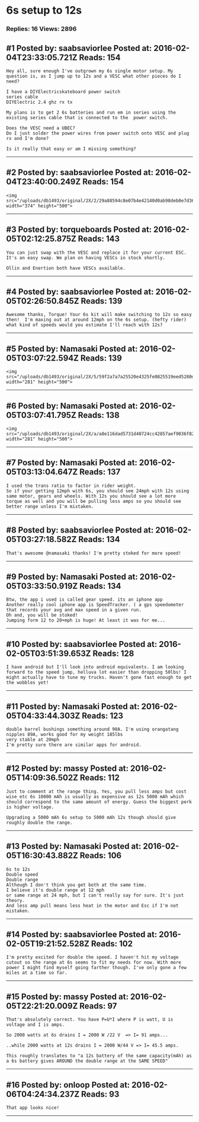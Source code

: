 # 6s setup to 12s

### Replies: 16 Views: 2896

## \#1 Posted by: saabsaviorlee Posted at: 2016-02-04T23:33:05.721Z Reads: 154

```
Hey all, sure enough I've outgrown my 6s single motor setup. My question is, as I jump up to 12s and a VESC what other pieces do I need?

I have a DIYElectricskateboard power switch
series cable
DIYElectric 2.4 ghz rx tx

My plans is to get 2 6s batteries and run em in series using the existing series cable that is connected to the  power switch.

Does the VESC need a UBEC? 
Do I just solder the power wires from power switch onto VESC and plug rx and I'm done?

Is it really that easy or am I missing something?
```

---
## \#2 Posted by: saabsaviorlee Posted at: 2016-02-04T23:40:00.249Z Reads: 154

```
<img src="/uploads/db1493/original/2X/2/29a88594c8e07b4e42140d0ab98deb0e7d364023.jpg" width="374" height="500">
```

---
## \#3 Posted by: torqueboards Posted at: 2016-02-05T02:12:25.875Z Reads: 143

```
You can just swap with the VESC and replace it for your current ESC. It's an easy swap. We plan on having VESCs in stock shortly.

Ollin and Enertion both have VESCs available.
```

---
## \#4 Posted by: saabsaviorlee Posted at: 2016-02-05T02:26:50.845Z Reads: 139

```
Awesome thanks, Torque! Your 6s kit will make switching to 12s so easy then!  I'm maxing out at around 12mph on the 6s setup. (hefty rider) what kind of speeds would you estimate I'll reach with 12s?
```

---
## \#5 Posted by: Namasaki Posted at: 2016-02-05T03:07:22.594Z Reads: 139

```
<img src="/uploads/db1493/original/2X/5/59f2a7a7a25520e4325fe0825519eed5280df0da.png" width="281" height="500">
```

---
## \#6 Posted by: Namasaki Posted at: 2016-02-05T03:07:41.795Z Reads: 138

```
<img src="/uploads/db1493/original/2X/a/a8e116dad5731d40724cc42857aef9036f82477f.png" width="281" height="500">
```

---
## \#7 Posted by: Namasaki Posted at: 2016-02-05T03:13:04.647Z Reads: 137

```
I used the trans ratio to factor in rider weight. 
So if your getting 12mph with 6s, you should see 24mph with 12s using same motor, gears and wheels. With 12s you should see a lot more torque as well and you will be pulling less amps so you should see better range unless I'm mistaken.
```

---
## \#8 Posted by: saabsaviorlee Posted at: 2016-02-05T03:27:18.582Z Reads: 134

```
That's awesome @namasaki thanks! I'm pretty stoked for more speed!
```

---
## \#9 Posted by: Namasaki Posted at: 2016-02-05T03:33:50.919Z Reads: 134

```
Btw, the app i used is called gear speed. its an iphone app
Another really cool iphone app is SpeedTracker. ( a gps speedometer that records your avg and max speed in a given run.
Oh and, you will be stoked!
Jumping form 12 to 20+mph is huge! At least it was for me...
```

---
## \#10 Posted by: saabsaviorlee Posted at: 2016-02-05T03:51:39.653Z Reads: 128

```
I have android but I'll look into android equivalents. I am looking forward to the speed jump, helluva lot easier than dropping 50lbs! I might actually have to tune my trucks. Haven't gone fast enough to get the wobbles yet!
```

---
## \#11 Posted by: Namasaki Posted at: 2016-02-05T04:33:44.303Z Reads: 123

```
double barrel bushings something around 90A. I'm using orangatang nipples 89A, works good for my weight 185lbs
very stable at 20mph
I'm pretty sure there are similar apps for android.
```

---
## \#12 Posted by: massy Posted at: 2016-02-05T14:09:36.502Z Reads: 112

```
Just to comment at the range thing. Yes, you pull less amps but cost wise etc 6s 10000 mAh is usually as expensive as 12s 5000 mAh which should correspond to the same amount of energy. Guess the biggest perk is higher voltage.

Upgrading a 5000 mAh 6s setup to 5000 mAh 12s though should give roughly double the range.
```

---
## \#13 Posted by: Namasaki Posted at: 2016-02-05T16:30:43.882Z Reads: 106

```
6s to 12s
Double speed
Double range
Although I don't think you get both at the same time. 
I believe it's double range at 12 mph
or same range at 24 mph, but I can't really say for sure. It's just theory. 
And less amp pull means less heat in the motor and Esc if I'm not mistaken.
```

---
## \#14 Posted by: saabsaviorlee Posted at: 2016-02-05T19:21:52.528Z Reads: 102

```
I'm pretty excited for double the speed. I haven't hit my voltage cutout so the range at 6s seems to fit my needs for now. With more power I might find myself going farther though. I've only gone a few miles at a time so far.
```

---
## \#15 Posted by: massy Posted at: 2016-02-05T22:21:20.009Z Reads: 97

```
That's absolutely correct. You have P=U*I where P is watt, U is voltage and I is amps. 

So 2000 watts at 6s drains I = 2000 W /22 V  => I= 91 amps...

..while 2000 watts at 12s drains I = 2000 W/44 V => I= 45.5 amps.

This roughly translates to "a 12s battery of the same capacity(mAh) as a 6s battery gives AROUND the double range at the SAME SPEED"
```

---
## \#16 Posted by: onloop Posted at: 2016-02-06T04:24:34.237Z Reads: 93

```
That app looks nice!
```

---
